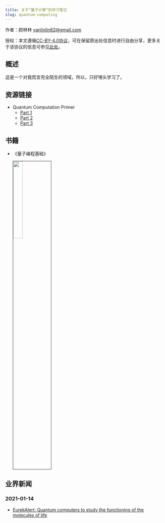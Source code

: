 ```yaml
---
title: 关于“量子计算”的学习笔记
slug: quantum-computing
---
```


作者：颜林林 <yanlinlin82@gmail.com>

授权：本文遵循[CC-BY-4.0协议](LICENSE)，可在保留原出处信息时进行自由分享，更多关于该协议的信息可参见[此处](https://creativecommons.org/licenses/by/4.0/deed.zh)。

## 概述

这是一个对我而言完全陌生的领域，所以，只好埋头学习了。

## 资源链接

* Quantum Computation Primer
    * [Part 1](https://www.codeproject.com/Articles/5155638/Quantum-Computation-Primer-Part-1)
    * [Part 2](https://www.codeproject.com/Articles/5160469/Quantum-Computation-Primer-Part-2)
    * [Part 3](https://www.codeproject.com/Articles/5160469/Quantum-Computation-Primer-Part-3)

## 书籍

* 《量子编程基础》

    <a href="/images/moments/2019-12/2019-12-12-004.jpg"><img src="/images/moments/2019-12/2019-12-12-004.thumb.jpg" style="display:inline;width:25%;max-width:200px;border:1px solid #333"></a>

## 业界新闻

### 2021-01-14

* [EurekAlert: Quantum computers to study the functioning of the molecules of life](https://www.eurekalert.org/pub_releases/2021-01/udt-qct011421.php)
